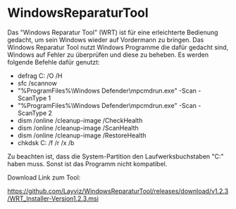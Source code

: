 # WindowsReparaturTool

Das "Windows Reparatur Tool" (WRT) ist für eine erleichterte Bedienung gedacht, um sein Windows wieder auf Vordermann zu bringen. Das Windows Reparatur Tool nutzt Windows Programme die dafür gedacht sind, Windows auf Fehler zu überprüfen und diese zu beheben. Es werden folgende Befehle dafür genutzt:
- defrag C: /O /H
- sfc /scannow
- "%ProgramFiles%\Windows Defender\mpcmdrun.exe" -Scan -ScanType 1
- "%ProgramFiles%\Windows Defender\mpcmdrun.exe" -Scan -ScanType 2
- dism /online /cleanup-image /CheckHealth
- dism /online /cleanup-image /ScanHealth
- dism /online /cleanup-image /RestoreHealth
- chkdsk C: /f /r /x /b

Zu beachten ist, dass die System-Partition den Laufwerksbuchstaben "C:" haben muss. Sonst ist das Programm nicht kompatibel.

Download Link zum Tool:

https://github.com/Layviz/WindowsReparaturTool/releases/download/v1.2.3/WRT_Installer-Version1.2.3.msi
